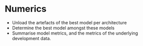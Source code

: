 <br>

# Numerics

* Unload the artefacts of the best model per architecture
* Determine the best model amongst these models
* Summarise model metrics, and the metrics of the underlying development data.

<br>
<br>

<br>
<br>

<br>
<br>

<br>
<br>
